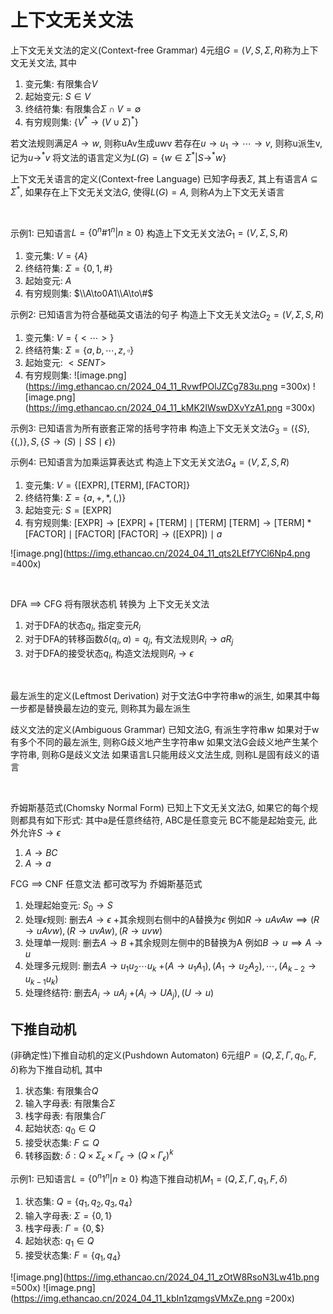 


# 上下文无关文法

上下文无关文法的定义(Context-free Grammar)
4元组$G=(V,S,\Sigma,R)$称为上下文无关文法, 其中
1. 变元集: 有限集合$V$
2. 起始变元: $S\in V$
3. 终结符集: 有限集合$\Sigma\cap V=\emptyset$
4. 有穷规则集: $\{V^*\to(V\cup\Sigma)^*\}$

若文法规则满足$A\to w$, 则称uAv生成uwv
若存在$u\to u_1\to\cdots\to v$, 则称u派生v, 记为$u\to^* v$
将文法的语言定义为$L(G)=\{w\in\Sigma^*|S\to^* w\}$

上下文无关语言的定义(Context-free Language)
已知字母表$\Sigma$, 其上有语言$A\subseteq\Sigma^*$,
如果存在上下文无关文法$G$, 使得$L(G)=A$, 则称$A$为上下文无关语言


<br>

示例1: 已知语言$L=\{0^n\#1^n|n\ge0\}$
构造上下文无关文法$G_1=(V,\Sigma,S,R)$
1. 变元集: $V=\{A\}$
2. 终结符集: $\Sigma=\{0,1,\#\}$
3. 起始变元: $A$
4. 有穷规则集: $\\A\to0A1\\A\to\#$

示例2: 已知语言为符合基础英文语法的句子
构造上下文无关文法$G_2=(V,\Sigma,S,R)$
1. 变元集: $V=\{<\cdots>\}$
2. 终结符集: $\Sigma=\{a,b,\cdots,z,\square\}$
3. 起始变元: $<SENT>$
4. 有穷规则集: 
![image.png](https://img.ethancao.cn/2024_04_11_RvwfPOlJZCg783u.png =300x)
![image.png](https://img.ethancao.cn/2024_04_11_kMK2IWswDXvYzA1.png =300x)

示例3: 已知语言为所有嵌套正常的括号字符串
构造上下文无关文法$G_3=(\{S\},\{(,)\},S,\{S\to(S)\mid SS\mid\epsilon\})$

示例4: 已知语言为加乘运算表达式
构造上下文无关文法$G_4=(V,\Sigma,S,R)$
1. 变元集: $V=\{[\text{EXPR}],[\text{TERM}],[\text{FACTOR}]\}$
2. 终结符集: $\Sigma=\{a,+,*,(,)\}$
3. 起始变元: $S=[\text{EXPR}]$
4. 有穷规则集: 
$[\text{EXPR}]\to[\text{EXPR}]+[\text{TERM}]\mid [\text{TERM}]$
$[\text{TERM}]\to[\text{TERM}]*[\text{FACTOR}]\mid [\text{FACTOR}]$
$[\text{FACTOR}]\to([\text{EXPR}])\mid a$

![image.png](https://img.ethancao.cn/2024_04_11_qts2LEf7YCl6Np4.png =400x)

<br>

DFA $\implies$ CFG
将有限状态机 转换为 上下文无关文法
1. 对于DFA的状态$q_i$, 指定变元$R_i$
2. 对于DFA的转移函数$\delta(q_i,a)=q_j$, 有文法规则$R_i\to aR_j$
3. 对于DFA的接受状态$q_i$, 构造文法规则$R_i\to\epsilon$

<br>

最左派生的定义(Leftmost Derivation)
对于文法G中字符串w的派生,
如果其中每一步都是替换最左边的变元, 则称其为最左派生

歧义文法的定义(Ambiguous Grammar)
已知文法G, 有派生字符串w
如果对于w有多个不同的最左派生, 则称G歧义地产生字符串w
如果文法G会歧义地产生某个字符串, 则称G是歧义文法
如果语言L只能用歧义文法生成, 则称L是固有歧义的语言

<br>

乔姆斯基范式(Chomsky Normal Form)
已知上下文无关文法G,
如果它的每个规则都具有如下形式:
其中a是任意终结符, ABC是任意变元
BC不能是起始变元, 此外允许$S\to\epsilon$
1. $A\to BC$
2. $A\to a$


FCG $\implies$ CNF
任意文法 都可改写为 乔姆斯基范式
1. 处理起始变元: $S_0\to S$
2. 处理$\epsilon$规则: 删去$A\to\epsilon$
    $+$其余规则右侧中的A替换为$\epsilon$
    例如$R\to uAvAw\implies (R\to uAvw),(R\to uvAw),(R\to uvw)$
3. 处理单一规则: 删去$A\to B$
    $+$其余规则左侧中的B替换为A
    例如$B\to u\implies A\to u$
4. 处理多元规则: 删去$A\to u_1u_2\cdots u_k$
    $+(A\to u_1A_1),(A_1\to u_2A_2),\cdots,(A_{k-2}\to u_{k-1}u_k)$
5. 处理终结符: 删去$A_i\to uA_j$
    $+(A_i\to UA_j),(U\to u)$

## 下推自动机

(非确定性)下推自动机的定义(Pushdown Automaton)
6元组$P=(Q,\Sigma,\Gamma,q_0,F,\delta)$称为下推自动机, 其中
1. 状态集: 有限集合$Q$
2. 输入字母表: 有限集合$\Sigma$
3. 栈字母表: 有限集合$\Gamma$
4. 起始状态: $q_0\in Q$
5. 接受状态集: $F\subseteq Q$
6. 转移函数: $\delta:Q\times\Sigma_\epsilon\times\Gamma_\epsilon\to (Q\times\Gamma_\epsilon)^k$




示例1: 已知语言$L=\{0^n1^n|n\ge0\}$
构造下推自动机$M_1=(Q,\Sigma,\Gamma,q_1,F,\delta)$
1. 状态集: $Q=\{q_1,q_2,q_3,q_4\}$
2. 输入字母表: $\Sigma=\{0,1\}$
3. 栈字母表: $\Gamma=\{0,\$\}$
4. 起始状态: $q_1\in Q$
5. 接受状态集: $F=\{q_1,q_4\}$

![image.png](https://img.ethancao.cn/2024_04_11_zOtW8RsoN3Lw41b.png =500x)
![image.png](https://img.ethancao.cn/2024_04_11_kbIn1zqmgsVMxZe.png =200x)

